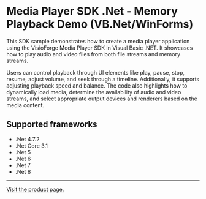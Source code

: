 ﻿# Media Player SDK .Net - Memory Playback Demo (VB.Net/WinForms)

This SDK sample demonstrates how to create a media player application using the VisioForge Media Player SDK in Visual Basic .NET. It showcases how to play audio and video files from both file streams and memory streams.

Users can control playback through UI elements like play, pause, stop, resume, adjust volume, and seek through a timeline. Additionally, it supports adjusting playback speed and balance. The code also highlights how to dynamically load media, determine the availability of audio and video streams, and select appropriate output devices and renderers based on the media content.

## Supported frameworks

- .Net 4.7.2
- .Net Core 3.1
- .Net 5
- .Net 6
- .Net 7
- .Net 8

---

[Visit the product page.](https://www.visioforge.com/media-player-sdk-net)
